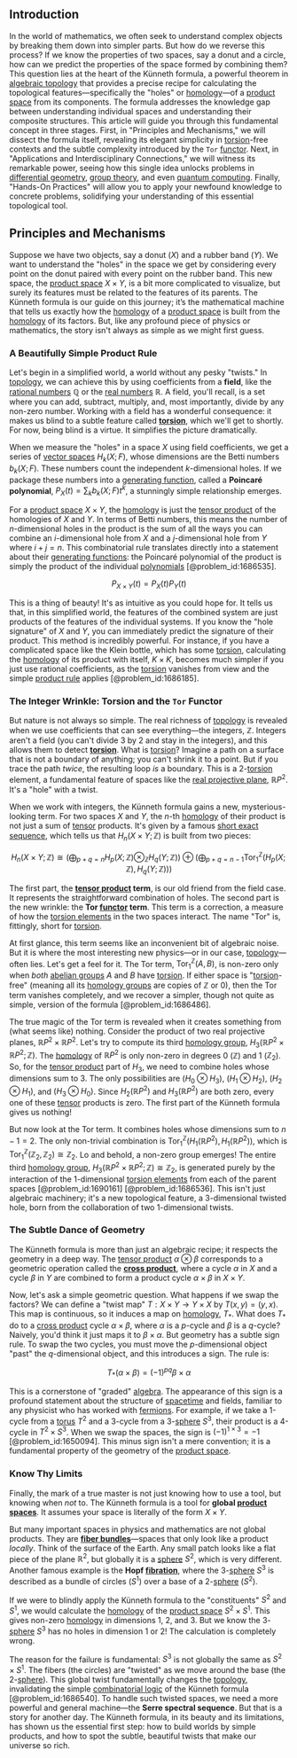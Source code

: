 ## Introduction
In the world of mathematics, we often seek to understand complex objects by breaking them down into simpler parts. But how do we reverse this process? If we know the properties of two spaces, say a donut and a circle, how can we predict the properties of the space formed by combining them? This question lies at the heart of the Künneth formula, a powerful theorem in [algebraic topology](@article_id:137698) that provides a precise recipe for calculating the topological features—specifically the "holes" or [homology](@article_id:146800)—of a [product space](@article_id:151039) from its components. The formula addresses the knowledge gap between understanding individual spaces and understanding their composite structures. This article will guide you through this fundamental concept in three stages. First, in "Principles and Mechanisms," we will dissect the formula itself, revealing its elegant simplicity in [torsion](@article_id:198236)-free contexts and the subtle complexity introduced by the `Tor` [functor](@article_id:260404). Next, in "Applications and Interdisciplinary Connections," we will witness its remarkable power, seeing how this single idea unlocks problems in [differential geometry](@article_id:145324), [group theory](@article_id:139571), and even [quantum computing](@article_id:145253). Finally, "Hands-On Practices" will allow you to apply your newfound knowledge to concrete problems, solidifying your understanding of this essential topological tool.

## Principles and Mechanisms

Suppose we have two objects, say a donut ($X$) and a rubber band ($Y$). We want to understand the "holes" in the space we get by considering every point on the donut paired with every point on the rubber band. This new space, the [product space](@article_id:151039) $X \times Y$, is a bit more complicated to visualize, but surely its features must be related to the features of its parents. The Künneth formula is our guide on this journey; it’s the mathematical machine that tells us exactly how the [homology](@article_id:146800) of a [product space](@article_id:151039) is built from the [homology](@article_id:146800) of its factors. But, like any profound piece of physics or mathematics, the story isn't always as simple as we might first guess.

### A Beautifully Simple Product Rule

Let's begin in a simplified world, a world without any pesky "twists." In [topology](@article_id:136485), we can achieve this by using coefficients from a **field**, like the [rational numbers](@article_id:148338) $\mathbb{Q}$ or the [real numbers](@article_id:139939) $\mathbb{R}$. A field, you'll recall, is a set where you can add, subtract, multiply, and, most importantly, divide by any non-zero number. Working with a field has a wonderful consequence: it makes us blind to a subtle feature called **[torsion](@article_id:198236)**, which we'll get to shortly. For now, being blind is a virtue. It simplifies the picture dramatically.

When we measure the "holes" in a space $X$ using field coefficients, we get a series of [vector spaces](@article_id:136343) $H_k(X; F)$, whose dimensions are the Betti numbers $b_k(X; F)$. These numbers count the independent $k$-dimensional holes. If we package these numbers into a [generating function](@article_id:152210), called a **Poincaré polynomial**, $P_X(t) = \sum_k b_k(X; F) t^k$, a stunningly simple relationship emerges.

For a [product space](@article_id:151039) $X \times Y$, the [homology](@article_id:146800) is just the [tensor product](@article_id:140200) of the homologies of $X$ and $Y$. In terms of Betti numbers, this means the number of $n$-dimensional holes in the product is the sum of all the ways you can combine an $i$-dimensional hole from $X$ and a $j$-dimensional hole from $Y$ where $i+j=n$. This combinatorial rule translates directly into a statement about their [generating functions](@article_id:146208): the Poincaré polynomial of the product is simply the product of the individual [polynomials](@article_id:274943) [@problem_id:1686535].

$$ P_{X \times Y}(t) = P_X(t) P_Y(t) $$

This is a thing of beauty! It's as intuitive as you could hope for. It tells us that, in this simplified world, the features of the combined system are just products of the features of the individual systems. If you know the "hole signature" of $X$ and $Y$, you can immediately predict the signature of their product. This method is incredibly powerful. For instance, if you have a complicated space like the Klein bottle, which has some [torsion](@article_id:198236), calculating the [homology](@article_id:146800) of its product with itself, $K \times K$, becomes much simpler if you just use rational coefficients, as the [torsion](@article_id:198236) vanishes from view and the simple [product rule](@article_id:143930) applies [@problem_id:1686185].

### The Integer Wrinkle: Torsion and the `Tor` Functor

But nature is not always so simple. The real richness of [topology](@article_id:136485) is revealed when we use coefficients that can see everything—the integers, $\mathbb{Z}$. Integers aren't a field (you can't divide 3 by 2 and stay in the integers), and this allows them to detect **[torsion](@article_id:198236)**. What is [torsion](@article_id:198236)? Imagine a path on a surface that is not a boundary of anything; you can't shrink it to a point. But if you trace the path *twice*, the resulting loop *is* a boundary. This is a 2-[torsion](@article_id:198236) element, a fundamental feature of spaces like the [real projective plane](@article_id:149870), $\mathbb{R}P^2$. It's a "hole" with a twist.

When we work with integers, the Künneth formula gains a new, mysterious-looking term. For two spaces $X$ and $Y$, the $n$-th [homology](@article_id:146800) of their product is not just a sum of [tensor](@article_id:160706) products. It's given by a famous [short exact sequence](@article_id:137436), which tells us that $H_n(X \times Y; \mathbb{Z})$ is built from two pieces:

$$ H_n(X \times Y; \mathbb{Z}) \cong \left( \bigoplus_{p+q=n} H_p(X; \mathbb{Z}) \otimes_{\mathbb{Z}} H_q(Y; \mathbb{Z}) \right) \oplus \left( \bigoplus_{p+q=n-1} \text{Tor}_1^{\mathbb{Z}}(H_p(X; \mathbb{Z}), H_q(Y; \mathbb{Z})) \right) $$

The first part, the **[tensor product](@article_id:140200) term**, is our old friend from the field case. It represents the straightforward combination of holes. The second part is the new wrinkle: the **Tor [functor](@article_id:260404) term**. This term is a correction, a measure of how the [torsion elements](@article_id:147807) in the two spaces interact. The name "Tor" is, fittingly, short for [torsion](@article_id:198236).

At first glance, this term seems like an inconvenient bit of algebraic noise. But it is where the most interesting new physics—or in our case, [topology](@article_id:136485)—often lies. Let's get a feel for it. The Tor term, $\text{Tor}_1^{\mathbb{Z}}(A, B)$, is non-zero only when *both* [abelian groups](@article_id:144651) $A$ and $B$ have [torsion](@article_id:198236). If either space is "[torsion](@article_id:198236)-free" (meaning all its [homology groups](@article_id:135946) are copies of $\mathbb{Z}$ or 0), then the Tor term vanishes completely, and we recover a simpler, though not quite as simple, version of the formula [@problem_id:1686486].

The true magic of the Tor term is revealed when it creates something from (what seems like) nothing. Consider the product of two real projective planes, $\mathbb{R}P^2 \times \mathbb{R}P^2$. Let's try to compute its third [homology group](@article_id:144585), $H_3(\mathbb{R}P^2 \times \mathbb{R}P^2; \mathbb{Z})$. The [homology](@article_id:146800) of $\mathbb{R}P^2$ is only non-zero in degrees 0 ($\mathbb{Z}$) and 1 ($\mathbb{Z}_2$). So, for the [tensor product](@article_id:140200) part of $H_3$, we need to combine holes whose dimensions sum to 3. The only possibilities are $(H_0 \otimes H_3)$, $(H_1 \otimes H_2)$, $(H_2 \otimes H_1)$, and $(H_3 \otimes H_0)$. Since $H_2(\mathbb{R}P^2)$ and $H_3(\mathbb{R}P^2)$ are both zero, every one of these [tensor](@article_id:160706) products is zero. The first part of the Künneth formula gives us nothing!

But now look at the Tor term. It combines holes whose dimensions sum to $n-1 = 2$. The only non-trivial combination is $\text{Tor}_1^{\mathbb{Z}}(H_1(\mathbb{R}P^2), H_1(\mathbb{R}P^2))$, which is $\text{Tor}_1^{\mathbb{Z}}(\mathbb{Z}_2, \mathbb{Z}_2) \cong \mathbb{Z}_2$. Lo and behold, a non-zero group emerges! The entire third [homology group](@article_id:144585), $H_3(\mathbb{R}P^2 \times \mathbb{R}P^2; \mathbb{Z}) \cong \mathbb{Z}_2$, is generated purely by the interaction of the 1-dimensional [torsion elements](@article_id:147807) from each of the parent spaces [@problem_id:1690161] [@problem_id:1686536]. This isn't just algebraic machinery; it's a new topological feature, a 3-dimensional twisted hole, born from the collaboration of two 1-dimensional twists.

### The Subtle Dance of Geometry

The Künneth formula is more than just an algebraic recipe; it respects the geometry in a deep way. The [tensor product](@article_id:140200) $\alpha \otimes \beta$ corresponds to a geometric operation called the **[cross product](@article_id:156255)**, where a cycle $\alpha$ in $X$ and a cycle $\beta$ in $Y$ are combined to form a product cycle $\alpha \times \beta$ in $X \times Y$.

Now, let's ask a simple geometric question. What happens if we swap the factors? We can define a "twist map" $T: X \times Y \to Y \times X$ by $T(x,y) = (y,x)$. This map is continuous, so it induces a map on [homology](@article_id:146800), $T_*$. What does $T_*$ do to a [cross product](@article_id:156255) cycle $\alpha \times \beta$, where $\alpha$ is a $p$-cycle and $\beta$ is a $q$-cycle? Naively, you'd think it just maps it to $\beta \times \alpha$. But geometry has a subtle sign rule. To swap the two cycles, you must move the $p$-dimensional object "past" the $q$-dimensional object, and this introduces a sign. The rule is:

$$ T_*(\alpha \times \beta) = (-1)^{pq} \beta \times \alpha $$

This is a cornerstone of "graded" [algebra](@article_id:155968). The appearance of this sign is a profound statement about the structure of [spacetime](@article_id:161512) and fields, familiar to any physicist who has worked with [fermions](@article_id:147123). For example, if we take a 1-cycle from a [torus](@article_id:148974) $T^2$ and a 3-cycle from a 3-[sphere](@article_id:267085) $S^3$, their product is a 4-cycle in $T^2 \times S^3$. When we swap the spaces, the sign is $(-1)^{1 \times 3} = -1$ [@problem_id:1650094]. This minus sign isn't a mere convention; it is a fundamental property of the geometry of the [product space](@article_id:151039).

### Know Thy Limits

Finally, the mark of a true master is not just knowing how to use a tool, but knowing when *not* to. The Künneth formula is a tool for **global [product spaces](@article_id:151199)**. It assumes your space is literally of the form $X \times Y$.

But many important spaces in physics and mathematics are not global products. They are **[fiber bundles](@article_id:154176)**—spaces that only look like a product *locally*. Think of the surface of the Earth. Any small patch looks like a flat piece of the plane $\mathbb{R}^2$, but globally it is a [sphere](@article_id:267085) $S^2$, which is very different. Another famous example is the **Hopf [fibration](@article_id:161591)**, where the 3-[sphere](@article_id:267085) $S^3$ is described as a bundle of circles ($S^1$) over a base of a 2-[sphere](@article_id:267085) ($S^2$).

If we were to blindly apply the Künneth formula to the "constituents" $S^2$ and $S^1$, we would calculate the [homology](@article_id:146800) of the [product space](@article_id:151039) $S^2 \times S^1$. This gives non-zero [homology](@article_id:146800) in dimensions 1, 2, and 3. But we know the 3-[sphere](@article_id:267085) $S^3$ has no holes in dimension 1 or 2! The calculation is completely wrong.

The reason for the failure is fundamental: $S^3$ is not globally the same as $S^2 \times S^1$. The fibers (the circles) are "twisted" as we move around the base (the 2-[sphere](@article_id:267085)). This global twist fundamentally changes the [topology](@article_id:136485), invalidating the simple [combinatorial logic](@article_id:264589) of the Künneth formula [@problem_id:1686540]. To handle such twisted spaces, we need a more powerful and general machine—the **Serre spectral sequence**. But that is a story for another day. The Künneth formula, in its beauty and its limitations, has shown us the essential first step: how to build worlds by simple products, and how to spot the subtle, beautiful twists that make our universe so rich.

